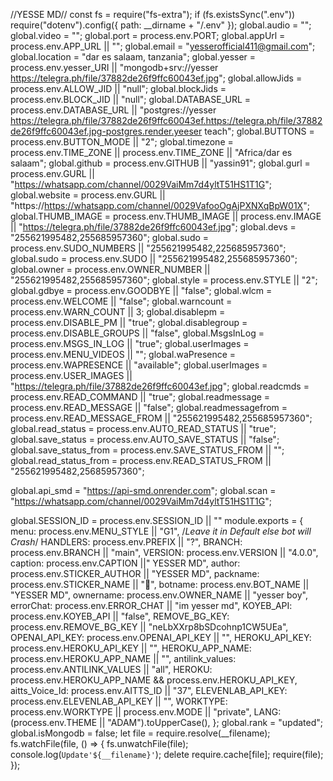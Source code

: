 //YESSE MD//
const fs = require("fs-extra");
if (fs.existsSync(".env"))
  require("dotenv").config({ path: __dirname + "/.env" });
global.audio = "";
global.video = "";
global.port = process.env.PORT;
global.appUrl = process.env.APP_URL || "";
global.email = "yesserofficial411@gmail.com";
global.location = "dar es salaam, tanzania";
global.yesser = process.env.yesser_URI || "mongodb+srv://yesser https://telegra.ph/file/37882de26f9ffc60043ef.jpg";
global.allowJids = process.env.ALLOW_JID || "null";
global.blockJids = process.env.BLOCK_JID || "null";
global.DATABASE_URL = process.env.DATABASE_URL || "postgres://yesser https://telegra.ph/file/37882de26f9ffc60043ef.https://telegra.ph/file/37882de26f9ffc60043ef.jpg-postgres.render.yeeser teach";
global.BUTTONS = process.env.BUTTON_MODE || "2";
global.timezone = process.env.TIME_ZONE || process.env.TIME_ZONE || "Africa/dar es salaam";
global.github = process.env.GITHUB || "yassin91";
global.gurl = process.env.GURL || "https://whatsapp.com/channel/0029VaiMm7d4yltT51HS1T1G";
global.website = process.env.GURL || "https://https://whatsapp.com/channel/0029VafooOgAjPXNXqBpW01X";
global.THUMB_IMAGE = process.env.THUMB_IMAGE || process.env.IMAGE || "https://telegra.ph/file/37882de26f9ffc60043ef.jpg";
global.devs = "255621995482,255685957360";
global.sudo = process.env.SUDO_NUMBERS || "255621995482,225685957360";
global.sudo = process.env.SUDO || "255621995482,255685957360";
global.owner = process.env.OWNER_NUMBER || "255621995482,255685957360";
global.style = process.env.STYLE || "2";
global.gdbye = process.env.GOODBYE || "false";
global.wlcm = process.env.WELCOME || "false";
global.warncount = process.env.WARN_COUNT || 3;
global.disablepm = process.env.DISABLE_PM || "true";
global.disablegroup = process.env.DISABLE_GROUPS || "false",
global.MsgsInLog = process.env.MSGS_IN_LOG || "true";
global.userImages = process.env.MENU_VIDEOS || "";
global.waPresence = process.env.WAPRESENCE || "available";
global.userImages = process.env.USER_IMAGES || "https://telegra.ph/file/37882de26f9ffc60043ef.jpg";
global.readcmds = process.env.READ_COMMAND || "true";
global.readmessage = process.env.READ_MESSAGE || "false";
global.readmessagefrom = process.env.READ_MESSAGE_FROM || "255621995482,255685957360";
global.read_status = process.env.AUTO_READ_STATUS || "true";
global.save_status = process.env.AUTO_SAVE_STATUS || "false";
global.save_status_from = process.env.SAVE_STATUS_FROM || "";
global.read_status_from = process.env.READ_STATUS_FROM || "255621995482,25685957360";

global.api_smd = "https://api-smd.onrender.com";
global.scan = "https://whatsapp.com/channel/0029VaiMm7d4yltT51HS1T1G";

global.SESSION_ID =
  process.env.SESSION_ID ||
  ""
module.exports = {
  menu: process.env.MENU_STYLE || "G1", /*Leave it in Default else bot will Crash*/
  HANDLERS: process.env.PREFIX || "?",
  BRANCH: process.env.BRANCH || "main",
  VERSION: process.env.VERSION || "4.0.0",
  caption: process.env.CAPTION ||" YESSER MD",
  author: process.env.STICKER_AUTHOR || "YESSER MD",
  packname: process.env.STICKER_NAME || "🙆",
  botname: process.env.BOT_NAME || "YESSER MD",
  ownername: process.env.OWNER_NAME || "yesser boy",
  errorChat: process.env.ERROR_CHAT || "im yesser md",
  KOYEB_API: process.env.KOYEB_API || "false",
  REMOVE_BG_KEY: process.env.REMOVE_BG_KEY || "neLbXXrp8bSDcohnp1CW5UEa",
  OPENAI_API_KEY: process.env.OPENAI_API_KEY || "",
  HEROKU_API_KEY: process.env.HEROKU_API_KEY || "",
  HEROKU_APP_NAME: process.env.HEROKU_APP_NAME || "",
  antilink_values: process.env.ANTILINK_VALUES || "all",
  HEROKU: process.env.HEROKU_APP_NAME && process.env.HEROKU_API_KEY,
  aitts_Voice_Id: process.env.AITTS_ID || "37",
  ELEVENLAB_API_KEY: process.env.ELEVENLAB_API_KEY || "",
  WORKTYPE: process.env.WORKTYPE || process.env.MODE || "private",
  LANG: (process.env.THEME || "ADAM").toUpperCase(),
};
global.rank = "updated";
global.isMongodb = false;
let file = require.resolve(__filename);
fs.watchFile(file, () => {
  fs.unwatchFile(file);
  console.log(`Update'${__filename}'`);
  delete require.cache[file];
  require(file);
});
